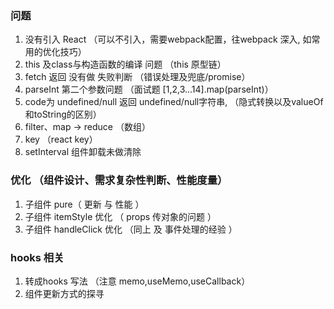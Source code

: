 
### 问题

1. 没有引入 React （可以不引入，需要webpack配置，往webpack 深入, 如常用的优化技巧）
2. this 及class与构造函数的编译 问题 （this 原型链）
3. fetch 返回 没有做 失败判断 （错误处理及兜底/promise）
4. parseInt 第二个参数问题     （面试题   [1,2,3...14].map(parseInt)）
5. code为 undefined/null 返回 undefined/null字符串,   （隐式转换以及valueOf和toString的区别）
6. filter、map -> reduce （数组）
7. key （react key） 
8. setInterval 组件卸载未做清除

### 优化 （组件设计、需求复杂性判断、性能度量）

1. 子组件 pure（ 更新 与 性能 ）
2.  子组件 itemStyle 优化 （ props 传对象的问题 ）
3. 子组件 handleClick 优化 （同上 及 事件处理的经验 ）

### hooks 相关

1. 转成hooks 写法 （注意 memo,useMemo,useCallback）
2. 组件更新方式的探寻
